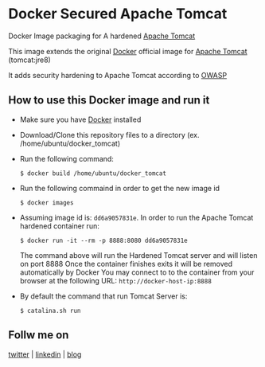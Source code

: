 # Docker Secured Apache Tomcat
Docker Image packaging for A hardened [Apache Tomcat](https://tomcat.apache.org)

This image extends the original [Docker](https://docs.docker.com/docker-hub/official_repos/) official image for [Apache  Tomcat](https://registry.hub.docker.com/_/tomcat/)  (tomcat:jre8)

It adds security hardening to Apache Tomcat according to [OWASP](https://www.owasp.org/index.php/Securing_tomcat) 

## How to use this Docker image and run it

- Make sure you have [Docker](https://docs.docker.com/engine/installation/linux/ubuntulinux/) installed

- Download/Clone this repository files to a directory (ex. /home/ubuntu/docker_tomcat)

- Run the following command:

  ```$ docker build /home/ubuntu/docker_tomcat```

- Run the following commaind in order to get the new image id

  ```$ docker images```

- Assuming image id is: ```dd6a9057831e```. In order to run the Apache Tomcat hardened container run:
  
  ```$ docker run -it --rm -p 8888:8080 dd6a9057831e```

  The command above will run the Hardened Tomcat server and will listen on port 8888
  Once the container finishes exits it will be removed automatically by Docker 
  You may connect to to the container from your browser at the following URL: ```http://docker-host-ip:8888```

- By default the command that run Tomcat Server is:

  ```$ catalina.sh run```

## Follw me on
[twitter](https://twitter.com/EyalDahari) | [linkedin](https://www.linkedin.com/in/eyaldahari) | [blog](https://medium.com/@eyaldahari)
